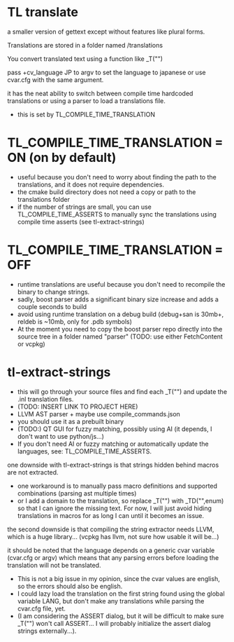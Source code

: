 # TL translate

a smaller version of gettext except without features like plural forms.

Translations are stored in a folder named /translations

You convert translated text using a function like _T("")

pass +cv_language JP to argv to set the language to japanese or use cvar.cfg with the same argument.

it has the neat ability to switch between compile time hardcoded translations or using a parser to load a translations file.
- this is set by TL_COMPILE_TIME_TRANSLATION

# TL_COMPILE_TIME_TRANSLATION = ON (on by default)
- useful because you don't need to worry about finding the path to the translations, and it does not require dependencies.
- the cmake build directory does not need a copy or path to the translations folder
- if the number of strings are small, you can use TL_COMPILE_TIME_ASSERTS to manually sync the translations using compile time asserts (see tl-extract-strings)

# TL_COMPILE_TIME_TRANSLATION = OFF
- runtime translations are useful because you don't need to recompile the binary to change strings.
- sadly, boost parser adds a significant binary size increase and adds a couple seconds to build
- avoid using runtime translation on a debug build (debug+san is 30mb+, reldeb is ~10mb, only for .pdb symbols)
- At the moment you need to copy the boost parser repo directly into the source tree in a folder named "parser" (TODO: use either FetchContent or vcpkg)

# tl-extract-strings
- this will go through your source files and find each _T("") and update the .inl translation files.
- (TODO: INSERT LINK TO PROJECT HERE)
- LLVM AST parser + maybe use compile_commands.json
- you should use it as a prebuilt binary
- (TODO:) QT GUI for fuzzy matching, possibly using AI (it depends, I don't want to use python/js...)
- If you don't need AI or fuzzy matching or automatically update the languages, see: TL_COMPILE_TIME_ASSERTS.

one downside with tl-extract-strings is that strings hidden behind macros are not extracted.
- one workaround is to manually pass macro definitions and supported combinations (parsing ast multiple times)
- or I add a domain to the translation, so replace _T("") with _TD("",enum) so that I can ignore the missing text.
For now, I will just avoid hiding translations in macros for as long I can until it becomes an issue.

the second downside is that compiling the string extractor needs LLVM, which is a huge library...
(vcpkg has llvm, not sure how usable it will be...)

it should be noted that the language depends on a generic cvar variable (cvar.cfg or argv)
which means that any parsing errors before loading the translation will not be translated.
- This is not a big issue in my opinion, since the cvar values are english, so the errors should also be english.
- I could lazy load the translation on the first string found using the global variable LANG, but don't make any translations while parsing the cvar.cfg file, yet.
- (I am considering the ASSERT dialog, but it will be difficult to make sure _T("") won't call ASSERT... I will probably initialize the assert dialog strings externally...).